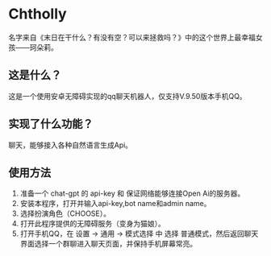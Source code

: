 # Chtholly
名字来自《末日在干什么？有没有空？可以来拯救吗？》中的这个世界上最幸福女孩——珂朵莉。

## 这是什么？
这是一个使用安卓无障碍实现的qq聊天机器人，仅支持V.9.50版本手机QQ。

## 实现了什么功能？
聊天，能够接入各种自然语言生成Api。

## 使用方法
1. 准备一个 chat-gpt 的 api-key 和 保证网络能够连接Open Ai的服务器。
2. 安装本程序，打开并输入api-key,bot name和admin name。
3. 选择扮演角色（CHOOSE）。
4. 打开此程序提供的无障碍服务（变身为猫娘）。
5. 打开手机QQ，在 设置 -> 通用 -> 模式选择 中 选择 普通模式，然后返回聊天界面选择一个群聊进入聊天页面，并保持手机屏幕常亮。
